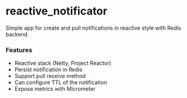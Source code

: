 # reactive_notificator

Simple app for create and pull notifications in reactive style with Redis backend


### Features

* Reactive stack (Netty, Project Reactor)
* Persist notification in Redis
* Support pull receive method
* Can configure TTL of the notification
* Expose metrics with Micrometer
